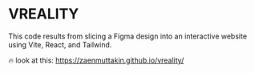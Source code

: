# VREALITY

This code results from slicing a Figma design into an interactive website using Vite, React, and Tailwind.

🔥 look at this: https://zaenmuttakin.github.io/vreality/
